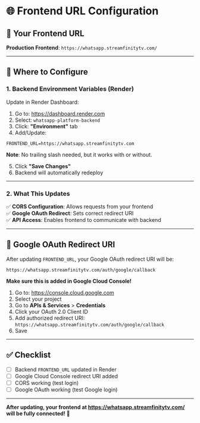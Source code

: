 # 🌐 Frontend URL Configuration

## 📍 Your Frontend URL

**Production Frontend**: `https://whatsapp.streamfinitytv.com/`

---

## 🔧 Where to Configure

### **1. Backend Environment Variables (Render)**

Update in Render Dashboard:

1. Go to: https://dashboard.render.com
2. Select: `whatsapp-platform-backend`
3. Click: **"Environment"** tab
4. Add/Update:

```
FRONTEND_URL=https://whatsapp.streamfinitytv.com
```

**Note**: No trailing slash needed, but it works with or without.

5. Click **"Save Changes"**
6. Backend will automatically redeploy

---

### **2. What This Updates**

✅ **CORS Configuration**: Allows requests from your frontend  
✅ **Google OAuth Redirect**: Sets correct redirect URI  
✅ **API Access**: Enables frontend to communicate with backend  

---

## 🔗 Google OAuth Redirect URI

After updating `FRONTEND_URL`, your Google OAuth redirect URI will be:
```
https://whatsapp.streamfinitytv.com/auth/google/callback
```

**Make sure this is added in Google Cloud Console!**

1. Go to: https://console.cloud.google.com
2. Select your project
3. Go to **APIs & Services** > **Credentials**
4. Click your OAuth 2.0 Client ID
5. Add authorized redirect URI: `https://whatsapp.streamfinitytv.com/auth/google/callback`
6. Save

---

## ✅ Checklist

- [ ] Backend `FRONTEND_URL` updated in Render
- [ ] Google Cloud Console redirect URI added
- [ ] CORS working (test login)
- [ ] Google OAuth working (test Google login)

---

**After updating, your frontend at https://whatsapp.streamfinitytv.com/ will be fully connected! 🎉**

